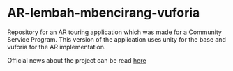 # AR-lembah-mbencirang-vuforia
Repository for an AR touring application which was made for a Community Service Program. This version of the application uses unity for the base and vuforia for the AR implementation. 

Official news about the project can be read [here](https://www.its.ac.id/news/2022/12/22/dukung-pemulihan-pariwisata-desa-its-kembangkan-arum/)

